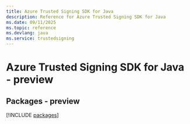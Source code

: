 ```yaml
---
title: Azure Trusted Signing SDK for Java
description: Reference for Azure Trusted Signing SDK for Java
ms.date: 09/11/2025
ms.topic: reference
ms.devlang: java
ms.service: trustedsigning
---
```

# Azure Trusted Signing SDK for Java - preview
## Packages - preview
[!INCLUDE [packages](trusted-signing-index.md)]